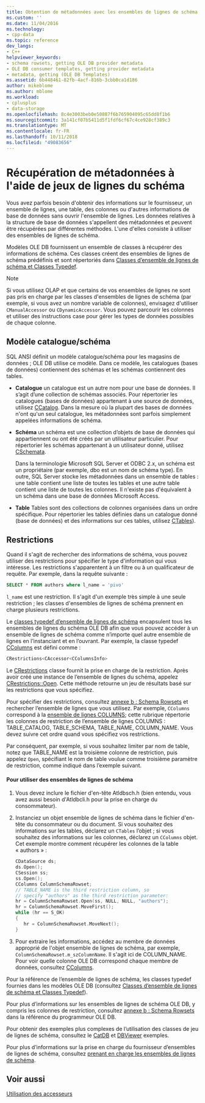 ```yaml
---
title: Obtention de métadonnées avec les ensembles de lignes de schéma | Microsoft Docs
ms.custom: ''
ms.date: 11/04/2016
ms.technology:
- cpp-data
ms.topic: reference
dev_langs:
- C++
helpviewer_keywords:
- schema rowsets, getting OLE DB provider metadata
- OLE DB consumer templates, getting provider metadata
- metadata, getting (OLE DB Templates)
ms.assetid: 6b448461-82fb-4acf-816b-3cbb0ca1d186
author: mikeblome
ms.author: mblome
ms.workload:
- cplusplus
- data-storage
ms.openlocfilehash: 8c4e3003beb0e50887f6b765904095c65dd8f1b6
ms.sourcegitcommit: 3a141cf07b5411d5f1fdf6cf67c4ce928cf389c3
ms.translationtype: MT
ms.contentlocale: fr-FR
ms.lasthandoff: 10/11/2018
ms.locfileid: "49083656"
---
```

# <a name="obtaining-metadata-with-schema-rowsets"></a>Récupération de métadonnées à l'aide de jeux de lignes du schéma

Vous avez parfois besoin d'obtenir des informations sur le fournisseur, un ensemble de lignes, une table, des colonnes ou d'autres informations de base de données sans ouvrir l'ensemble de lignes. Les données relatives à la structure de base de données s'appellent des métadonnées et peuvent être récupérées par différentes méthodes. L'une d'elles consiste à utiliser des ensembles de lignes de schéma.  
  
Modèles OLE DB fournissent un ensemble de classes à récupérer des informations de schéma. Ces classes créent des ensembles de lignes de schéma prédéfinis et sont répertoriés dans [Classes d’ensemble de lignes de schéma et Classes Typedef](../../data/oledb/schema-rowset-classes-and-typedef-classes.md).  
  
> [!NOTE]
>  Si vous utilisez OLAP et que certains de vos ensembles de lignes ne sont pas pris en charge par les classes d'ensembles de lignes de schéma (par exemple, si vous avez un nombre variable de colonnes), envisagez d'utiliser `CManualAccessor` ou `CDynamicAccessor`. Vous pouvez parcourir les colonnes et utiliser des instructions case pour gérer les types de données possibles de chaque colonne.  
  
## <a name="catalogschema-model"></a>Modèle catalogue/schéma  

SQL ANSI définit un modèle catalogue/schéma pour les magasins de données ; OLE DB utilise ce modèle. Dans ce modèle, les catalogues (bases de données) contiennent des schémas et les schémas contiennent des tables.  
  
- **Catalogue** un catalogue est un autre nom pour une base de données. Il s’agit d’une collection de schémas associés. Pour répertorier les catalogues (bases de données) appartenant à une source de données, utilisez [CCatalog](../../data/oledb/ccatalogs-ccataloginfo.md). Dans la mesure où la plupart des bases de données n'ont qu'un seul catalogue, les métadonnées sont parfois simplement appelées informations de schéma.  
  
- **Schéma** un schéma est une collection d’objets de base de données qui appartiennent ou ont été créés par un utilisateur particulier. Pour répertorier les schémas appartenant à un utilisateur donné, utilisez [CSchemata](../../data/oledb/cschemata-cschematainfo.md).  
  
     Dans la terminologie Microsoft SQL Server et ODBC 2.x, un schéma est un propriétaire (par exemple, dbo est un nom de schéma type). En outre, SQL Server stocke les métadonnées dans un ensemble de tables : une table contient une liste de toutes les tables et une autre table contient une liste de toutes les colonnes. Il n'existe pas d'équivalent à un schéma dans une base de données Microsoft Access.  
  
- **Table** Tables sont des collections de colonnes organisées dans un ordre spécifique. Pour répertorier les tables définies dans un catalogue donné (base de données) et des informations sur ces tables, utilisez [CTables](../../data/oledb/ctables-ctableinfo.md)).  
  
## <a name="restrictions"></a>Restrictions  

Quand il s'agit de rechercher des informations de schéma, vous pouvez utiliser des restrictions pour spécifier le type d'information qui vous intéresse. Les restrictions s'apparentent à un filtre ou à un qualificateur de requête. Par exemple, dans la requête suivante :  
  
```sql  
SELECT * FROM authors where l_name = 'pivo'  
```  
  
`l_name` est une restriction. Il s'agit d'un exemple très simple à une seule restriction ; les classes d'ensembles de lignes de schéma prennent en charge plusieurs restrictions.  
  
Le [classes typedef d’ensemble de lignes de schéma](../../data/oledb/schema-rowset-classes-and-typedef-classes.md) encapsulent tous les ensembles de lignes du schéma OLE DB afin que vous pouvez accéder à un ensemble de lignes de schéma comme n’importe quel autre ensemble de lignes en l’instanciant et en l’ouvrant. Par exemple, la classe typedef [CColumns](../../data/oledb/ccolumns-ccolumnsinfo.md) est défini comme :  
  
```cpp  
CRestrictions<CAccessor<CColumnsInfo>  
```  
  
Le [CRestrictions](../../data/oledb/crestrictions-class.md) classe fournit la prise en charge de la restriction. Après avoir créé une instance de l’ensemble de lignes du schéma, appelez [CRestrictions::Open](../../data/oledb/crestrictions-open.md). Cette méthode retourne un jeu de résultats basé sur les restrictions que vous spécifiez.  
  
Pour spécifier des restrictions, consultez [annexe b : Schema Rowsets](/previous-versions/windows/desktop/ms712921) et rechercher l’ensemble de lignes que vous utilisez. Par exemple, `CColumns` correspond à la [ensemble de lignes COLUMNS](/previous-versions/windows/desktop/ms723052\(v%3dvs.85\)); cette rubrique répertorie les colonnes de restriction de l’ensemble de lignes COLUMNS : TABLE_CATALOG, TABLE_SCHEMA, TABLE_NAME, COLUMN_NAME. Vous devez suivre cet ordre quand vous spécifiez vos restrictions.  
  
Par conséquent, par exemple, si vous souhaitez limiter par nom de table, notez que TABLE_NAME est la troisième colonne de restriction, puis appelez `Open`, spécifiant le nom de table voulue comme troisième paramètre de restriction, comme indiqué dans l’exemple suivant.  
  
#### <a name="to-use-schema-rowsets"></a>Pour utiliser des ensembles de lignes de schéma  
  
1. Vous devez inclure le fichier d'en-tête Atldbsch.h (bien entendu, vous avez aussi besoin d'Atldbcli.h pour la prise en charge du consommateur).  
  
1. Instanciez un objet ensemble de lignes de schéma dans le fichier d'en-tête du consommateur ou du document. Si vous souhaitez des informations sur les tables, déclarez un `CTables` l’objet ; si vous souhaitez des informations sur les colonnes, déclarez un `CColumns` objet. Cet exemple montre comment récupérer les colonnes de la table « authors » :  
  
    ```cpp  
    CDataSource ds;  
    ds.Open();  
    CSession ss;  
    ss.Open();  
    CColumns ColumnSchemaRowset;  
    // TABLE_NAME is the third restriction column, so  
    // specify "authors" as the third restriction parameter:  
    hr = ColumnSchemaRowset.Open(ss, NULL, NULL, "authors");  
    hr = ColumnSchemaRowset.MoveFirst();  
    while (hr == S_OK)  
    {  
       hr = ColumnSchemaRowset.MoveNext();  
    }  
    ```  
  
1. Pour extraire les informations, accédez au membre de données approprié de l'objet ensemble de lignes de schéma, par exemple, `ColumnSchemaRowset.m_szColumnName`. Il s'agit ici de COLUMN_NAME. Pour voir quelle colonne OLE DB correspond chaque membre de données, consultez [CColumns](../../data/oledb/ccolumns-ccolumnsinfo.md).  
  
Pour la référence de l’ensemble de lignes de schéma, les classes typedef fournies dans les modèles OLE DB (consultez [Classes d’ensemble de lignes de schéma et Classes Typedef](../../data/oledb/schema-rowset-classes-and-typedef-classes.md)).  
  
Pour plus d’informations sur les ensembles de lignes de schéma OLE DB, y compris les colonnes de restriction, consultez [annexe b : Schema Rowsets](/previous-versions/windows/desktop/ms712921) dans la référence du programmeur OLE DB.  
  
Pour obtenir des exemples plus complexes de l’utilisation des classes de jeu de lignes de schéma, consultez le [CatDB](https://github.com/Microsoft/VCSamples) et [DBViewer](https://github.com/Microsoft/VCSamples) exemples.  
  
Pour plus d’informations sur la prise en charge du fournisseur d’ensembles de lignes de schéma, consultez [prenant en charge les ensembles de lignes de schéma](../../data/oledb/supporting-schema-rowsets.md).  
  
## <a name="see-also"></a>Voir aussi  

[Utilisation des accesseurs](../../data/oledb/using-accessors.md)